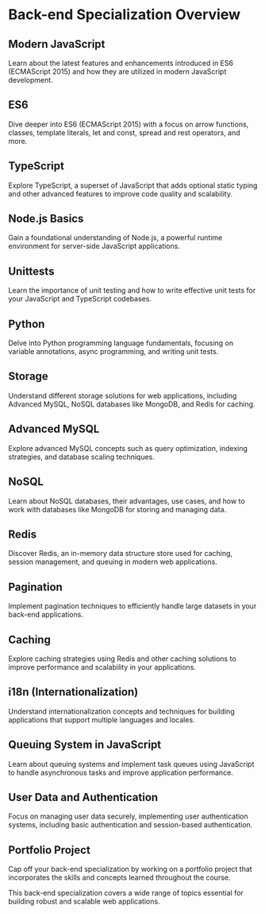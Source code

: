 # Back-end Specialization Overview

## Modern JavaScript

Learn about the latest features and enhancements introduced in ES6 (ECMAScript 2015) and how they are utilized in modern JavaScript development.

## ES6

Dive deeper into ES6 (ECMAScript 2015) with a focus on arrow functions, classes, template literals, let and const, spread and rest operators, and more.

## TypeScript

Explore TypeScript, a superset of JavaScript that adds optional static typing and other advanced features to improve code quality and scalability.

## Node.js Basics

Gain a foundational understanding of Node.js, a powerful runtime environment for server-side JavaScript applications.

## Unittests

Learn the importance of unit testing and how to write effective unit tests for your JavaScript and TypeScript codebases.

## Python

Delve into Python programming language fundamentals, focusing on variable annotations, async programming, and writing unit tests.

## Storage

Understand different storage solutions for web applications, including Advanced MySQL, NoSQL databases like MongoDB, and Redis for caching.

## Advanced MySQL

Explore advanced MySQL concepts such as query optimization, indexing strategies, and database scaling techniques.

## NoSQL

Learn about NoSQL databases, their advantages, use cases, and how to work with databases like MongoDB for storing and managing data.

## Redis

Discover Redis, an in-memory data structure store used for caching, session management, and queuing in modern web applications.

## Pagination

Implement pagination techniques to efficiently handle large datasets in your back-end applications.

## Caching

Explore caching strategies using Redis and other caching solutions to improve performance and scalability in your applications.

## i18n (Internationalization)

Understand internationalization concepts and techniques for building applications that support multiple languages and locales.

## Queuing System in JavaScript

Learn about queuing systems and implement task queues using JavaScript to handle asynchronous tasks and improve application performance.

## User Data and Authentication

Focus on managing user data securely, implementing user authentication systems, including basic authentication and session-based authentication.

## Portfolio Project

Cap off your back-end specialization by working on a portfolio project that incorporates the skills and concepts learned throughout the course.

This back-end specialization covers a wide range of topics essential for building robust and scalable web applications.

